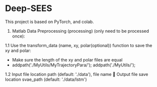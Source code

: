 # Deep-SEES
This project is based on PyTorch, and colab.
1. Matlab Data Preprocessing (processing) (only need to be processed once):


1.1 Use the transform_data (name, xy, polar(optional)) function to save the xy and polar:
- Make sure the length of the xy and polar files are equal
- addpath('./MyUtils/MyTrajectoryPara/'); addpath('./MyUtils/'); 


1.2 Input file location path (default: './data'), file name
 Output file save location svae_path (default: './data/lstm') 
